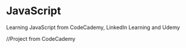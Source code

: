 # JavaScript
Learning JavaScript from CodeCademy, LinkedIn Learning and Udemy

//Project from CodeCademy 
